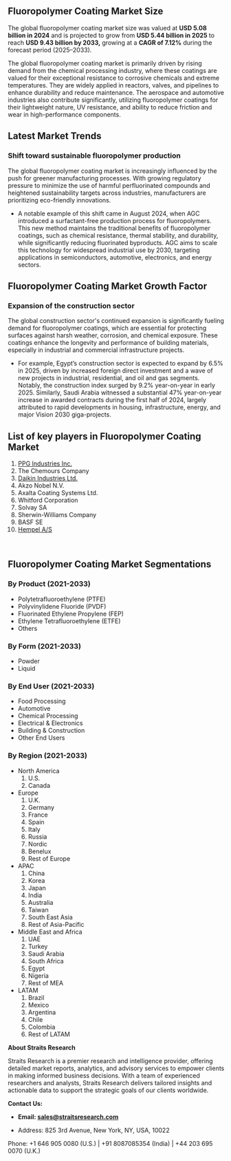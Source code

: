 <h2>Fluoropolymer Coating Market Size</h2>
<p>The global fluoropolymer coating market size was valued at&nbsp;<strong>USD 5.08 billion in 2024</strong>&nbsp;and is&nbsp;projected to grow from&nbsp;<strong>USD 5.44 billion in 2025</strong>&nbsp;to reach&nbsp;<strong>USD 9.43 billion by 2033,</strong>&nbsp;growing at a&nbsp;<strong>CAGR of 7.12%</strong>&nbsp;during the forecast period (2025&ndash;2033).</p>
<p>The global fluoropolymer coating market is primarily driven by rising demand from the chemical processing industry, where these coatings are valued for their exceptional resistance to corrosive chemicals and extreme temperatures. They are widely applied in reactors, valves, and pipelines to enhance durability and reduce maintenance. The aerospace and automotive industries also contribute significantly, utilizing fluoropolymer coatings for their lightweight nature, UV resistance, and ability to reduce friction and wear in high-performance components.</p>
<h2>Latest&nbsp;Market Trends</h2>
<h3>Shift toward sustainable fluoropolymer production</h3>
<p>The global fluoropolymer coating market is increasingly influenced by the push for greener manufacturing processes. With growing regulatory pressure to minimize the use of harmful perfluorinated compounds and heightened sustainability targets across industries, manufacturers are prioritizing eco-friendly innovations.</p>
<ul>
<li>A notable example of this shift came in August 2024, when AGC introduced a surfactant-free production process for fluoropolymers. This new method maintains the traditional benefits of fluoropolymer coatings, such as chemical resistance, thermal stability, and durability, while significantly reducing fluorinated byproducts. AGC aims to scale this technology for widespread industrial use by 2030, targeting applications in semiconductors, automotive, electronics, and energy sectors.</li>
</ul>
<h2>Fluoropolymer Coating Market&nbsp;Growth Factor</h2>
<h3>Expansion of the construction sector</h3>
<p>The global construction sector's continued expansion is significantly fueling demand for fluoropolymer coatings, which are essential for protecting surfaces against harsh weather, corrosion, and chemical exposure. These coatings enhance the longevity and performance of building materials, especially in industrial and commercial infrastructure projects.</p>
<ul>
<li>For example, Egypt&rsquo;s construction sector is expected to expand by 6.5% in 2025, driven by increased foreign direct investment and a wave of new projects in industrial, residential, and oil and gas segments. Notably, the construction index surged by 9.2% year-on-year in early 2025. Similarly, Saudi Arabia witnessed a substantial 47% year-on-year increase in awarded contracts during the first half of 2024, largely attributed to rapid developments in housing, infrastructure, energy, and major Vision 2030 giga-projects.</li>
</ul>
<div class="my-3">
<h2 class="text-left mb-3">List of key players in Fluoropolymer Coating Market</h2>
<ol>
<li><a href="https://www.ppg.com/en-US">PPG Industries Inc.</a></li>
<li>The Chemours Company</li>
<li><a href="https://www.daikin.com/">Daikin Industries Ltd.</a></li>
<li>Akzo Nobel N.V.</li>
<li>Axalta Coating Systems Ltd.</li>
<li>Whitford Corporation</li>
<li>Solvay SA</li>
<li>Sherwin-Williams Company</li>
<li>BASF SE</li>
<li><a href="https://www.hempel.com/">Hempel A/S</a></li>
</ol>
</div>
<div class=" my-4">
<div class="col-md-8 offset-md-2">
<div id="keyplayeroverview" class=" mb-3 ">&nbsp;</div>
<div class=" mb-3 ">
<h2>Fluoropolymer Coating Market Segmentations</h2>
<h3 class="font-18">By Product (2021-2033)</h3>
<ul>
<li>Polytetrafluoroethylene (PTFE)</li>
<li>Polyvinylidene Fluoride (PVDF)</li>
<li>Fluorinated Ethylene Propylene (FEP)</li>
<li>Ethylene Tetrafluoroethylene (ETFE)</li>
<li>Others</li>
</ul>
<h3 class="font-18">By Form (2021-2033)</h3>
<ul>
<li>Powder</li>
<li>Liquid</li>
</ul>
<h3 class="font-18">By End User (2021-2033)</h3>
<ul>
<li>Food Processing</li>
<li>Automotive</li>
<li>Chemical Processing</li>
<li>Electrical &amp; Electronics</li>
<li>Building &amp; Construction</li>
<li>Other End Users</li>
</ul>
<h3 class="font-18">By Region (2021-2033)</h3>
<ul>
<li>North America
<ol class="p-i-s">
<li class=" font-14">U.S.</li>
<li class=" font-14">Canada</li>
</ol>
</li>
<li>Europe
<ol class="p-i-s">
<li class=" font-14">U.K.</li>
<li class=" font-14">Germany</li>
<li class=" font-14">France</li>
<li class=" font-14">Spain</li>
<li class=" font-14">Italy</li>
<li class=" font-14">Russia</li>
<li class=" font-14">Nordic</li>
<li class=" font-14">Benelux</li>
<li class=" font-14">Rest of Europe</li>
</ol>
</li>
<li>APAC
<ol class="p-i-s">
<li class=" font-14">China</li>
<li class=" font-14">Korea</li>
<li class=" font-14">Japan</li>
<li class=" font-14">India</li>
<li class=" font-14">Australia</li>
<li class=" font-14">Taiwan</li>
<li class=" font-14">South East Asia</li>
<li class=" font-14">Rest of Asia-Pacific</li>
</ol>
</li>
<li>Middle East and Africa
<ol class="p-i-s">
<li class=" font-14">UAE</li>
<li class=" font-14">Turkey</li>
<li class=" font-14">Saudi Arabia</li>
<li class=" font-14">South Africa</li>
<li class=" font-14">Egypt</li>
<li class=" font-14">Nigeria</li>
<li class=" font-14">Rest of MEA</li>
</ol>
</li>
<li>LATAM
<ol class="p-i-s">
<li class=" font-14">Brazil</li>
<li class=" font-14">Mexico</li>
<li class=" font-14">Argentina</li>
<li class=" font-14">Chile</li>
<li class=" font-14">Colombia</li>
<li class=" font-14">Rest of LATAM</li>
</ol>
</li>
</ul>
<p dir="ltr"><strong>About Straits Research</strong></p>
<p dir="ltr">Straits Research is a premier research and intelligence provider, offering detailed market reports, analytics, and advisory services to empower clients in making informed business decisions. With a team of experienced researchers and analysts, Straits Research delivers tailored insights and actionable data to support the strategic goals of our clients worldwide.</p>
<p dir="ltr"><strong>Contact Us:</strong></p>
<ul dir="auto">
<li dir="ltr">
<p dir="ltr"><strong>Email:&nbsp;<a href="https://alumni.myra.ac.in/read-blog/sales@straitsresearch.com" rel="nofollow">sales@straitsresearch.com</a></strong></p>
</li>
<li dir="ltr">
<p dir="ltr">Address: 825 3rd Avenue, New York, NY, USA, 10022</p>
</li>
</ul>
<p dir="ltr">Phone: +1 646 905 0080 (U.S.) | +91 8087085354 (India) | +44 203 695 0070 (U.K.)</p>
</div>
</div>
</div>
